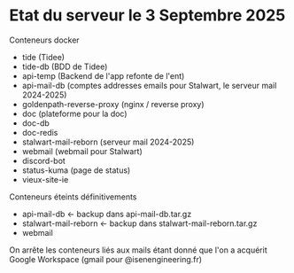 # Etat du serveur le 3 Septembre 2025

Conteneurs docker
 - tide (Tidee)
 - tide-db (BDD de Tidee)
 - api-temp (Backend de l'app refonte de l'ent)
 - api-mail-db (comptes addresses emails pour Stalwart, le serveur mail 2024-2025)
 - goldenpath-reverse-proxy (nginx / reverse proxy)
 - doc (plateforme pour la doc)
 - doc-db
 - doc-redis
 - stalwart-mail-reborn (serveur mail 2024-2025)
 - webmail (webmail pour Stalwart)
 - discord-bot
 - status-kuma (page de status)
 - vieux-site-ie

Conteneurs éteints définitivements
 - api-mail-db <- backup dans api-mail-db.tar.gz
 - stalwart-mail-reborn <- backup dans stalwart-mail-reborn.tar.gz 
 - webmail 

 On arrête les conteneurs liés aux mails étant donné que 
 l'on a acquérit Google Workspace (gmail pour @isenengineering.fr)
